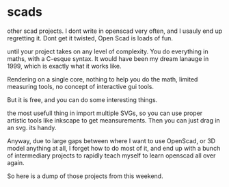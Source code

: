 # scads
other scad projects. I dont write in openscad very often, and I usauly end up regretting it.
Dont get it twisted, Open Scad is loads of fun.

until your project takes on any level of complexity. 
You do everything in maths, with a C-esque syntax. 
It would have been my dream lanauge in 1999, which is exactly what it works like.

Rendering on a single core, nothing to help you do the math, limited measuring tools, 
no concept of interactive gui tools.

But it is free, and you can do some interesting things.

the most usefull thing in import multiple SVGs, so you can use proper artistic tools like 
inkscape to get meansurements. Then you can just drag in an svg. its handy.


Anyway, due to large gaps between where I want to use OpenScad, or 3D model anything at all, 
I forget how to do most of it, and end up with a bunch of intermediary projects to rapidly teach myself to learn openscad 
all over again.

So here is a dump of those projects from this weekend. 
